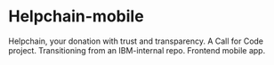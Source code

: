 # Helpchain-mobile
Helpchain, your donation with trust and transparency. A Call for Code project. Transitioning from an IBM-internal repo. Frontend mobile app.
